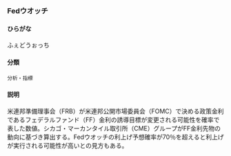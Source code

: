 <div style="display:none;">

## [あ行](securities-terms?id=あ行)
## [か行](securities-terms?id=か行)
## [さ行](securities-terms?id=さ行)
## [た行](securities-terms?id=た行)
## [な行](securities-terms?id=な行)
## [は行](securities-terms?id=は行)
## [ま行](securities-terms?id=ま行)
## [や行](securities-terms?id=や行)
## [ら行](securities-terms?id=ら行)
## [わ行](securities-terms?id=わ行)
## [英数字・記号](securities-terms?id=英数字・記号)

</div>

### Fedウオッチ

#### ひらがな

ふぇどうぉっち

#### 分類

`分析・指標`

#### 説明

米連邦準備理事会（FRB）が米連邦公開市場委員会（FOMC）で決める政策金利であるフェデラルファンド（FF）金利の誘導目標が変更される可能性を確率で表した数値。シカゴ・マーカンタイル取引所（CME）グループがFF金利先物の動向に基づき算出する。Fedウオッチの利上げ予想確率が70％を超えると利上げが実行される可能性が高いとの見方もある。

